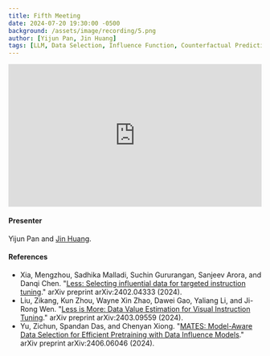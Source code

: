 ```yaml
---
title: Fifth Meeting
date: 2024-07-20 19:30:00 -0500
background: /assets/image/recording/5.png
author: [Yijun Pan, Jin Huang]
tags: [LLM, Data Selection, Influence Function, Counterfactual Prediction]
---
```


<style>
.video-container {
  position: relative;
  padding-bottom: 56.25%; /* 16:9 aspect ratio */
  height: 0;
  overflow: hidden;
  max-width: 100%;
  background: #000;
}

.video-container iframe {
  position: absolute;
  top: 0;
  left: 0;
  width: 100%;
  height: 100%;
  border: 0;
}
</style>

<div class="video-container">
  <iframe width="560" height="315" src="https://www.youtube.com/embed/NZm_6iFgB08" frameborder="0" allow="accelerometer; autoplay; clipboard-write; encrypted-media; gyroscope; picture-in-picture" allowfullscreen></iframe>
</div>

#### Presenter

Yijun Pan and [Jin Huang](https://jn-huang.github.io/).

#### References

- Xia, Mengzhou, Sadhika Malladi, Suchin Gururangan, Sanjeev Arora, and Danqi Chen. "[Less: Selecting influential data for targeted instruction tuning](https://arxiv.org/abs/2402.04333)." arXiv preprint arXiv:2402.04333 (2024).
- Liu, Zikang, Kun Zhou, Wayne Xin Zhao, Dawei Gao, Yaliang Li, and Ji-Rong Wen. "[Less is More: Data Value Estimation for Visual Instruction Tuning](https://arxiv.org/abs/2403.09559)." arXiv preprint arXiv:2403.09559 (2024).
- Yu, Zichun, Spandan Das, and Chenyan Xiong. "[MATES: Model-Aware Data Selection for Efficient Pretraining with Data Influence Models](https://arxiv.org/abs/2406.06046)." arXiv preprint arXiv:2406.06046 (2024).
